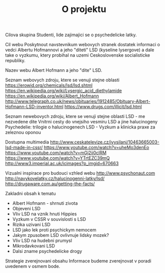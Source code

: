 ﻿---
layout: page
title: O projektu
---

Cilova skupina
Studenti, lide zajimajici se o psychedelicke latky.

Cil webu
Poskytnout navstevnikum webovych stranek dostatek informaci o vedci Albertu Hofmannovi a jeho "diteti" LSD (kyseline lysergove) a dale take o vyzkumu, ktery probihal na uzemi Ceskoslovenske socialisticke republiky.

Nazev webu
Albert Hofmann a jeho "dite" LSD.

Seznam webovych zdroju, ktere se venuji stejne oblasti
https://erowid.org/chemicals/lsd/lsd.shtml
https://en.wikipedia.org/wiki/Lysergic_acid_diethylamide
https://en.wikipedia.org/wiki/Albert_Hofmann
http://www.telegraph.co.uk/news/obituaries/1912485/Obituary-Albert-Hofmann-LSD-inventor.html
https://www.drugs.com/illicit/lsd.html

Seznam newebovych zdroju, ktere se venuji stejne oblasti
LSD - me nezvedene dite
Vnitrni cesty do vnejsiho vesmiru
LSD a jine halucinogeny
Psychedelie: trilogie o halucinogenech
LSD - Vyzkum a klinicka praxe za zeleznou oponou

Dostupna multimedia 
http://www.ceskatelevize.cz/ivysilani/10463665003-lsd-made-in-cssr/
https://www.youtube.com/watch?v=uheMo3denEo
https://www.youtube.com/watch?v=mGj2ii0clRM
https://www.youtube.com/watch?v=YTrtEZC39mQ
http://www3.imperial.ac.uk/icimages?p_imgid=670663

Vizualni inspirace pro budouci vzhled webu
http://www.psychonaut.com
http://navykovelatky.cz/halucinogenni-latky/lsd/
http://drugaware.com.au/getting-the-facts/

Zakladni obsah k tematu
- Albert Hofmann - shrnuti zivota
- Objeveni LSD
- Vliv LSD na vznik hnuti Hippies
- Vyzkum v CSSR v souvislosti s LSD
- Rizika uzivani LSD
- LSD jako lek proti psychickym nemocem
- Jakym zpusobem LSD ovlivnuje lidsky mozek?
- Vliv LSD na hudebni prumysl
- Mikrodavkovani LSD
- Dalsi zname psychedelicke drogy

Strategie zverejnovani obsahu 
Informace budeme zverejnovat v poradi uvedenem v osmem bode. 

